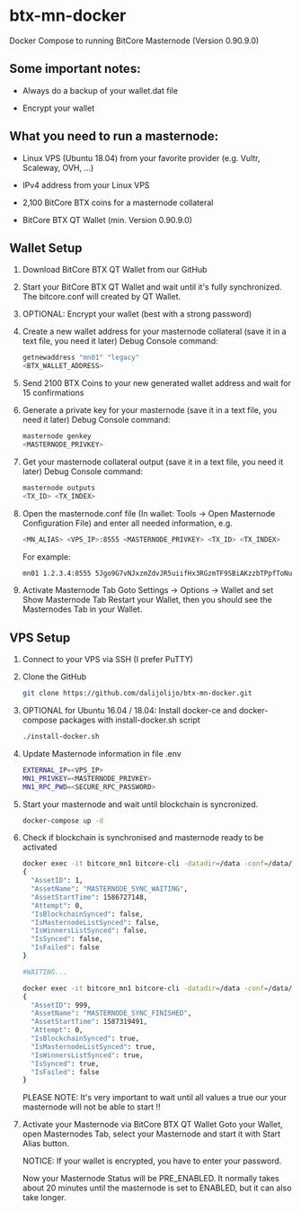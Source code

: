 # btx-mn-docker
Docker Compose to running BitCore Masternode (Version 0.90.9.0)

## Some important notes:

* Always do a backup of your wallet.dat file

* Encrypt your wallet

## What you need to run a masternode:

* Linux VPS (Ubuntu 18.04) from your favorite provider (e.g. Vultr, Scaleway, OVH, ...)

* IPv4 address from your Linux VPS

* 2,100 BitCore BTX coins for a masternode collateral

* BitCore BTX QT Wallet (min. Version 0.90.9.0)

## Wallet Setup

1. Download BitCore BTX QT Wallet from our GitHub

2. Start your BitCore BTX QT Wallet and wait until it's fully synchronized. The bitcore.conf will created by QT Wallet.

3. OPTIONAL: Encrypt your wallet (best with a strong password)

4. Create a new wallet address for your masternode collateral (save it in a text file, you need it later)
    Debug Console command:
    
    ```sh
    getnewaddress "mn01" "legacy"
    <BTX_WALLET_ADDRESS>
    ```

5. Send 2100 BTX Coins to your new generated wallet address and wait for 15 confirmations

6. Generate a private key for your masternode (save it in a text file, you need it later)
    Debug Console command:
    
    ```sh
    masternode genkey
    <MASTERNODE_PRIVKEY>
    ```

7. Get your masternode collateral output (save it in a text file, you need it later)
    Debug Console command:
    
    ```sh
    masternode outputs
    <TX_ID> <TX_INDEX>
    ```
    
8. Open the masternode.conf file (In wallet: Tools -> Open Masternode Configuration File) and enter all needed information, e.g.

    ```sh
    <MN_ALIAS> <VPS_IP>:8555 <MASTERNODE_PRIVKEY> <TX_ID> <TX_INDEX>
    ```
    For example:
    ```sh
    mn01 1.2.3.4:8555 5Jgo9G7vNJxzmZdvJR5uiifHx3RGzmTF9SBiAKzzbTPpfToNuQw 23e029a26068fc77aa1000a003e0b4ef8273a09fd79b7646d0da87e44fdbb1db 1
    ```

9. Activate Masternode Tab
    Goto Settings -> Options -> Wallet and set Show Masternode Tab
    Restart your Wallet, then you should see the Masternodes Tab in your Wallet.


## VPS Setup

1. Connect to your VPS via SSH (I prefer PuTTY)

2. Clone the GitHub

    ```sh
    git clone https://github.com/dalijolijo/btx-mn-docker.git 
    ```

3. OPTIONAL for Ubuntu 16.04 / 18.04: Install docker-ce and docker-compose packages with install-docker.sh script

   ```sh
   ./install-docker.sh
   ```

4. Update Masternode information in file .env

    ```sh
    EXTERNAL_IP=<VPS_IP>
    MN1_PRIVKEY=<MASTERNODE_PRIVKEY>
    MN1_RPC_PWD=<SECURE_RPC_PASSWORD>
    ```

5. Start your masternode and wait until blockchain is syncronized. 

    ```sh
    docker-compose up -d
    ```

6. Check if blockchain is synchronised and masternode ready to be activated

    ```sh
    docker exec -it bitcore_mn1 bitcore-cli -datadir=/data -conf=/data/bitcore.conf -rpcconnect=172.21.0.11 -rpcuser=rpc -rpcpassword=<SECURE_RPC_PASSWORD> -rpcport=8556 mnsync status
    {
      "AssetID": 1,
      "AssetName": "MASTERNODE_SYNC_WAITING",
      "AssetStartTime": 1586727148,
      "Attempt": 0,
      "IsBlockchainSynced": false,
      "IsMasternodeListSynced": false,
      "IsWinnersListSynced": false,
      "IsSynced": false,
      "IsFailed": false
    }

    #WAITING...

    docker exec -it bitcore_mn1 bitcore-cli -datadir=/data -conf=/data/bitcore.conf -rpcconnect=172.21.0.11 -rpcuser=rpc -rpcpassword=<SECURE_RPC_PASSWORD> -rpcport=8556 mnsync statu
    {
      "AssetID": 999,
      "AssetName": "MASTERNODE_SYNC_FINISHED",
      "AssetStartTime": 1587319491,
      "Attempt": 0,
      "IsBlockchainSynced": true,
      "IsMasternodeListSynced": true,
      "IsWinnersListSynced": true,
      "IsSynced": true,
      "IsFailed": false
    }
    ```

    PLEASE NOTE: It's very important to wait until all values a true our your masternode will not be able to start !!
     

7. Activate your Masternode via BitCore BTX QT Wallet
    Goto your Wallet, open Masternodes Tab, select your Masternode and start it with Start Alias button.

    NOTICE: If your wallet is encrypted, you have to enter your password.

    Now your Masternode Status will be PRE_ENABLED. It normally takes about 20 minutes until the masternode is set to ENABLED, but it can also take longer.
